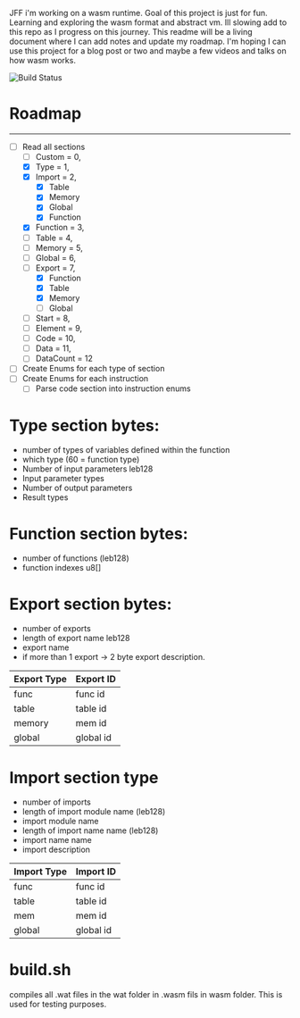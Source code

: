 JFF i'm working on a wasm runtime. Goal of this project is just for fun. Learning and exploring the wasm format and
abstract vm.
Ill slowing add to this repo as I progress on this journey. This readme will be a living document
where I can add notes and update my roadmap. I'm hoping I can use this project for a blog post or two and
maybe a few videos and talks on how wasm works.

![Build Status](https://github.com/richwandell/wasm-runtime/actions/workflows/rust.yml/badge.svg)

# Roadmap

-------

* [ ] Read all sections
    * [ ] Custom = 0,
    * [x] Type = 1,
    * [x] Import = 2,
        * [x] Table
        * [x] Memory
        * [x] Global
        * [x] Function
    * [x] Function = 3,
    * [ ] Table = 4,
    * [ ] Memory = 5,
    * [ ] Global = 6,
    * [ ] Export = 7,
        * [x] Function
        * [x] Table
        * [x] Memory
        * [ ] Global
    * [ ] Start = 8,
    * [ ] Element = 9,
    * [ ] Code = 10,
    * [ ] Data = 11,
    * [ ] DataCount = 12
* [ ] Create Enums for each type of section
* [ ] Create Enums for each instruction
    * [ ] Parse code section into instruction enums

# Type section bytes:

* number of types of variables defined within the function
* which type (60 = function type)
* Number of input parameters leb128
* Input parameter types
* Number of output parameters
* Result types

# Function section bytes:

* number of functions (leb128)
* function indexes u8[]

# Export section bytes:

* number of exports
* length of export name leb128
* export name
* if more than 1 export -> 2 byte export description.

| Export Type | Export ID |
|-------------|-----------|
| func        | func id   |
| table       | table id  |
| memory      | mem id    |
| global      | global id |

# Import section type

* number of imports
* length of import module name (leb128)
* import module name
* length of import name name (leb128)
* import name name
* import description

| Import Type | Import ID |
|-------------|-----------|
| func        | func id   |
| table       | table id  |
| mem         | mem id    |
| global      | global id |

# build.sh

compiles all .wat files in the wat folder in .wasm fils in wasm folder. This is used
for testing purposes. 
